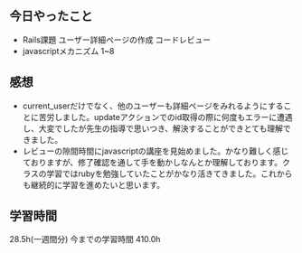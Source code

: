 ## 今日やったこと
- Rails課題 ユーザー詳細ページの作成 コードレビュー
- javascriptメカニズム 1~8

## 感想
- current_userだけでなく、他のユーザーも詳細ページをみれるようにすることに苦労しました。updateアクションでのid取得の際に何度もエラーに遭遇し、大変でしたが先生の指導で思いつき、解決することができとても理解できました。
- レビューの隙間時間にjavascriptの講座を見始めました。かなり難しく感じておりますが、修了確認を通して手を動かしなんとか理解しております。クラスの学習ではrubyを勉強していたことがかなり活きてきました。これからも継続的に学習を進めたいと思います。

## 学習時間
28.5h(一週間分) 今までの学習時間 410.0h
